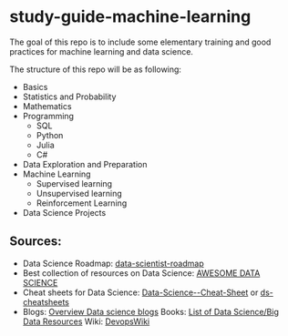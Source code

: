 # study-guide-machine-learning

The goal of this repo is to include some elementary training and good practices for machine learning and data science.

The structure of this repo will be as following:
- Basics
- Statistics and Probability
- Mathematics
- Programming
  - SQL
  - Python
  - Julia
  - C#
- Data Exploration and Preparation
- Machine Learning
  - Supervised learning
  - Unsupervised learning
  - Reinforcement Learning
- Data Science Projects

## Sources:
- Data Science Roadmap: [data-scientist-roadmap](https://github.com/MrMimic/data-scientist-roadmap/tree/master/02_Statistics)
- Best collection of resources on Data Science: [AWESOME DATA SCIENCE](https://github.com/academic/awesome-datascience)
- Cheat sheets for Data Science: [Data-Science--Cheat-Sheet](https://github.com/abhat222/Data-Science--Cheat-Sheet) or [ds-cheatsheets](https://github.com/FavioVazquez/ds-cheatsheets)
- Blogs: [Overview Data science blogs](https://github.com/rushter/data-science-blogs)
Books: [List of Data Science/Big Data Resources](https://github.com/chaconnewu/free-data-science-books)
Wiki: [DevopsWiki](https://github.com/Leo-G/Data-Science-Wiki)
